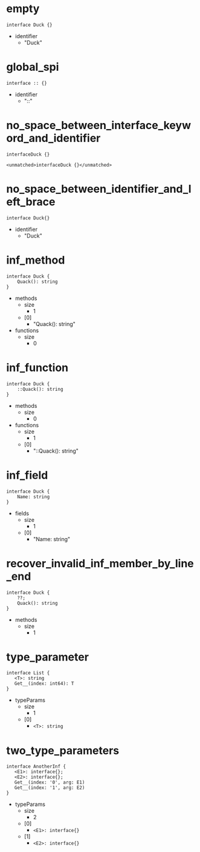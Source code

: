 # empty

```dexscript
interface Duck {}
```

* identifier
    * "Duck"

# global_spi

```dexscript
interface :: {}
```

* identifier
    * "::"

# no_space_between_interface_keyword_and_identifier

```dexscript
interfaceDuck {}
```

```dexscript
<unmatched>interfaceDuck {}</unmatched>
```

# no_space_between_identifier_and_left_brace

```dexscript
interface Duck{}
```

* identifier
    * "Duck"

# inf_method

```dexscript
interface Duck {
    Quack(): string
}
```

* methods
    * size
        * 1
    * [0]
        * "Quack(): string"
* functions
    * size
        * 0

# inf_function

```dexscript
interface Duck {
    ::Quack(): string
}
```

* methods
    * size
        * 0
* functions
    * size
        * 1
    * [0]
        * "::Quack(): string"

# inf_field

```dexscript
interface Duck {
    Name: string
}
```

* fields
    * size
        * 1
    * [0]
        * "Name: string"

# recover_invalid_inf_member_by_line_end

```dexscript
interface Duck {
    ??;
    Quack(): string
}
```

* methods
    * size
        * 1

# type_parameter

```dexscript
interface List {
   <T>: string
   Get__(index: int64): T
}
```

* typeParams
    * size
        * 1
    * [0]
        * `<T>: string`

# two_type_parameters

```dexscript
interface AnotherInf {
   <E1>: interface{};
   <E2>: interface{};
   Get__(index: '0', arg: E1)
   Get__(index: '1', arg: E2)
}
```

* typeParams
    * size
        * 2
    * [0]
        * `<E1>: interface{}`
    * [1]
        * `<E2>: interface{}`



